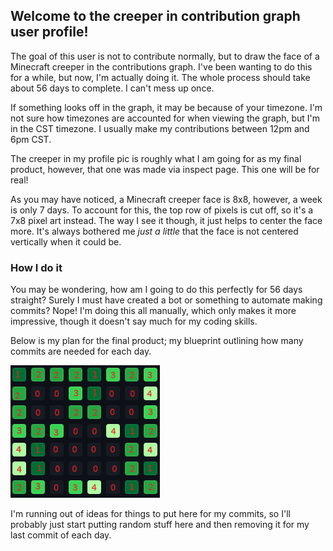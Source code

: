 ## Welcome to the creeper in contribution graph user profile!

The goal of this user is not to contribute normally, but to draw the face of a Minecraft creeper in the contributions graph.
I've been wanting to do this for a while, but now, I'm actually doing it. The whole process should take about 56 days to complete. I can't mess up once.

If something looks off in the graph, it may be because of your timezone. I'm not sure how timezones are accounted for when viewing the graph, but I'm in the CST timezone.
I usually make my contributions between 12pm and 6pm CST.

The creeper in my profile pic is roughly what I am going for as my final product, however, that one was made via inspect page. This one will be for real!

As you may have noticed, a Minecraft creeper face is 8x8, however, a week is only 7 days. To account for this, the top row of pixels is cut off, so it's a 7x8 pixel art instead.
The way I see it though, it just helps to center the face more. It's always bothered me *just a little* that the face is not centered vertically when it could be.

### How I do it

You may be wondering, how am I going to do this perfectly for 56 days straight? Surely I must have created a bot or something to automate making commits? Nope! I'm doing this all manually, which only makes it more impressive, though it doesn't say much for my coding skills. 

Below is my plan for the final product; my blueprint outlining how many commits are needed for each day.

![CreeperContributionGraph.png](CreeperContributionGraph.png)

I'm running out of ideas for things to put here for my commits, so I'll probably just start putting random stuff here and then removing it for my last commit of each day. 

